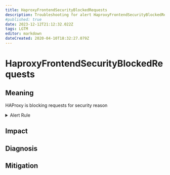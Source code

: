 ```yaml
---
title: HaproxyFrontendSecurityBlockedRequests
description: Troubleshooting for alert HaproxyFrontendSecurityBlockedRequests
#published: true
date: 2023-12-12T21:12:32.022Z
tags: LGTM
editor: markdown
dateCreated: 2020-04-10T18:32:27.079Z
---
```


# HaproxyFrontendSecurityBlockedRequests

## Meaning
[//]: # "Short paragraph that explains what the alert means"
HAProxy is blocking requests for security reason

<details>
  <summary>Alert Rule</summary>

  ```yaml
alert: HaproxyFrontendSecurityBlockedRequests
expr: sum by (frontend) (rate(haproxy_frontend_requests_denied_total[2m])) > 10
for: 2m
labels:
    severity: warning
annotations:
    summary: HAProxy frontend security blocked requests (instance {{ $labels.instance }})
    description: |-
        HAProxy is blocking requests for security reason
          VALUE = {{ $value }}
          LABELS = {{ $labels }}
    runbook: https://github.com/srerun/prometheus-alerts/content/runbooks/HaproxyFrontendSecurityBlockedRequests

  ```
</details>


## Impact
[//]: # "What could / will happen if the alert is not addressed"



## Diagnosis
[//]: # "Steps to take to identify the cause of the problem"



## Mitigation
[//]: # "The steps necessary to resolve the alert"
